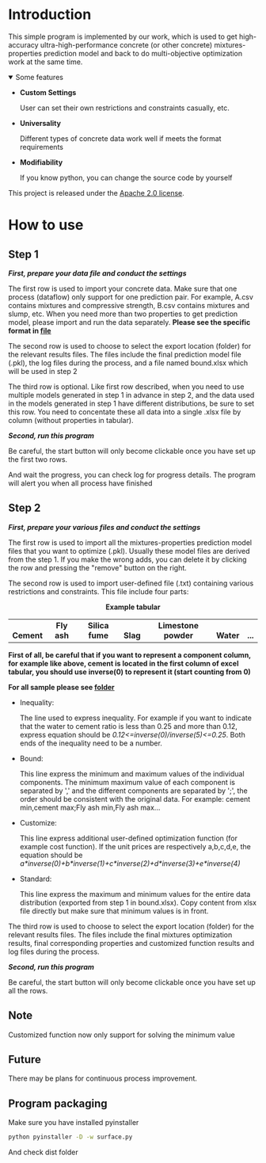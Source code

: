# Introduction
This simple program is implemented by our work, which is used to get high-accuracy ultra-high-performance concrete (or other concrete) mixtures-properties prediction model and back to do multi-objective optimization work at the same time. 

<details open>
<summary>Some features</summary>
  
- **Custom Settings**
  
  User can set their own restrictions and constraints casually, etc.
 
- **Universality**
  
  Different types of concrete data work well if meets the format requirements
  
- **Modifiability**
  
  If you know python, you can change the source code by yourself

This project is released under the [Apache 2.0 license](./LICENSE).
</details>

# How to use
## Step 1
***First, prepare your data file and conduct the settings***

The first row is used to import your concrete data. Make sure that one process (dataflow) only support for one prediction pair. For example, A.csv contains mixtures     and compressive strength, B.csv contains mixtures and slump, etc. When you need more than two properties to get prediction model, please import and run the data separately. **Please see the specific format in [file](sample/tabular.xlsx)**

The second row is used to choose to select the export location (folder) for the relevant results files. The files include the final prediction model file (.pkl), the log files during the process, and a file named bound.xlsx which will be used in step 2

The third row is optional. Like first row described, when you need to use multiple models generated in step 1 in advance in step 2, and the data used in the models generated in step 1 have different distributions, be sure to set this row. You need to concentate these all data into a single .xlsx file by column (without properties in tabular).

***Second, run this program***

Be careful, the start button will only become clickable once you have set up the first two rows.

And wait the progress, you can check log for progress details. The program will alert you when all process have finished

## Step 2
***First, prepare your various files and conduct the settings***

The first row is used to import all the mixtures-properties prediction model files that you want to optimize (.pkl). Usually these model files are derived from the step 1. If you make the wrong adds, you can delete it by clicking the row and pressing the "remove" button on the right.

The second row is used to import user-defined file (.txt) containing various restrictions and constraints. This file include four parts:

<div align="center">
  <b>Example tabular</b>
</div>
<table align="center">
  <tbody>
    <tr align="center" valign="bottom">
      <td>
        <b>Cement</b>
      </td>
      <td>
        <b>Fly ash</b>
      </td>
      <td>
        <b>Silica fume</b>
      </td>
      <td>
        <b>Slag</b>
      </td>
      <td>
        <b>Limestone powder</b>
      </td>
      <td>
        <b>Water</b>
      </td>
      <td>
        <b>...</b>
      </td>
    </tr>
  </tbody>
</table>

**First of all, be careful that if you want to represent a component column, for example like above, cement is located in the first column of excel tabular, you should use inverse(0) to represent it (start counting from 0)**

**For all sample please see [folder](sample)**

- Inequality: 

  The line used to express inequality. For example if you want to indicate that the water to cement ratio is less than 0.25 and more than 0.12, express equation should be *0.12<=inverse(0)/inverse(5)<=0.25*. Both ends of the inequality need to be a number.
  
- Bound:

  This line express the minimum and maximum values of the individual components. The minimum maximum value of each component is separated by ',' and the different components are separated by ';', the order should be consistent with the original data. For example: cement min,cement max;Fly ash min,Fly ash max...
  
- Customize:

  This line express additional user-defined optimization function (for example cost function). If the unit prices are respectively a,b,c,d,e, the equation should be *a\*inverse(0)+b\*inverse(1)+c\*inverse(2)+d\*inverse(3)+e\*inverse(4)*
  
- Standard:

  This line express the maximum and minimum values for the entire data distribution (exported from step 1 in bound.xlsx). Copy content from xlsx file directly but make sure that minimum values is in front.
  
The third row is used to choose to select the export location (folder) for the relevant results files. The files include the final mixtures optimization results, final corresponding properties and customized function results and log files during the process.

***Second, run this program***

Be careful, the start button will only become clickable once you have set up all the rows.

## Note
Customized function now only support for solving the minimum value

## Future
There may be plans for continuous process improvement.

## Program packaging

Make sure you have installed pyinstaller

```Bash
python pyinstaller -D -w surface.py
```

And check dist folder
